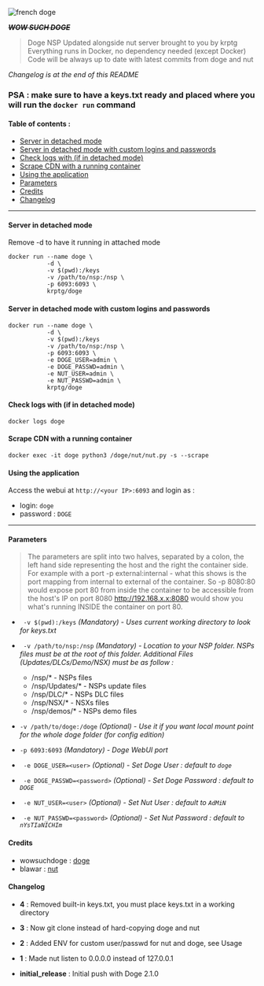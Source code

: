 ![french doge](https://i.imgur.com/v2JIP3D.jpg)

***~~WOW SUCH DOGE~~***

> Doge NSP Updated alongside nut server brought to you by krptg
> Everything runs in Docker, no dependency needed (except Docker)
> Code will be always up to date with latest commits from doge and nut

*Changelog is at the end of this README*

### **PSA : make sure to have a keys.txt ready and placed where you will run the `docker run` command**

#### Table of contents :

  * [Server in detached mode](#server-in-detached-mode)
  * [Server in detached mode with custom logins and passwords](#server-in-detached-mode-with-custom-logins-and-passwords)
  * [Check logs with (if in detached mode)](#check-logs-with--if-in-detached-mode-)
  * [Scrape CDN with a running container](#scrape-cdn-with-a-running-container)
  * [Using the application](#using-the-application)
  * [Parameters](#parameters)
  * [Credits](#credits)
  * [Changelog](#changelog)

---

#### Server in detached mode
Remove -d to have it running in attached mode
```
docker run --name doge \ 
           -d \ 
           -v $(pwd):/keys
           -v /path/to/nsp:/nsp \ 
           -p 6093:6093 \
           krptg/doge
```
#### Server in detached mode with custom logins and passwords
```
docker run --name doge \ 
           -d \ 
           -v $(pwd):/keys
           -v /path/to/nsp:/nsp \ 
           -p 6093:6093 \ 
           -e DOGE_USER=admin \ 
           -e DOGE_PASSWD=admin \ 
           -e NUT_USER=admin \ 
           -e NUT_PASSWD=admin \ 
           krptg/doge
```
#### Check logs with (if in detached mode)
```docker logs doge```
#### Scrape CDN with a running container
```docker exec -it doge python3 /doge/nut/nut.py -s --scrape```
#### Using the application
Access the webui at ```http://<your IP>:6093``` and login as :
* login: `doge`
* password : `DOGE`

---

#### Parameters 
>The parameters are split into two halves, separated by a colon, the left hand side representing the host and the right the container side. For example with a port -p external:internal - what this shows is the port mapping from internal to external of the container. So -p 8080:80 would expose port 80 from inside the container to be accessible from the host's IP on port 8080 http://192.168.x.x:8080 would show you what's running INSIDE the container on port 80.


+ ` -v $(pwd):/keys` *(Mandatory) - Uses current working directory to look for keys.txt*
+ ` -v /path/to/nsp:/nsp` *(Mandatory) - Location to your NSP folder. NSPs files must be at the root of this folder. Additional Files (Updates/DLCs/Demo/NSX) must be as follow :*
  + /nsp/* - NSPs files
  + /nsp/Updates/* - NSPs update files
  + /nsp/DLC/* - NSPs DLC files
  + /nsp/NSX/* - NSXs files
  + /nsp/demos/* - NSPs demo files

+ `-v /path/to/doge:/doge` *(Optional) - Use it if you want local mount point for the whole doge folder (for config edition)*
+ `-p 6093:6093` *(Mandatory) - Doge WebUI port*
+ ` -e DOGE_USER=<user>` *(Optional) - Set Doge User : default to ```doge```*
+ ` -e DOGE_PASSWD=<password>` *(Optional) - Set Doge Password : default to ```DOGE```*
+ ` -e NUT_USER=<user>` *(Optional) - Set Nut User : default to ```AdMiN```*
+ ` -e NUT_PASSWD=<password>` *(Optional) - Set Nut Password : default to ```nYsTIaNICHIm```*

#### Credits
+ wowsuchdoge : [doge](https://github.com/wowsuchdoge/doge)
+ blawar : [nut](https://github.com/blawar/nut)
#### Changelog

+ **4** : Removed built-in keys.txt, you must place keys.txt in a working directory

+ **3** : Now git clone instead of hard-copying doge and nut

+ **2** : Added ENV for custom user/passwd for nut and doge, see Usage

+ **1** : Made nut listen to 0.0.0.0 instead of 127.0.0.1

+ **initial_release** : Initial push with Doge 2.1.0
